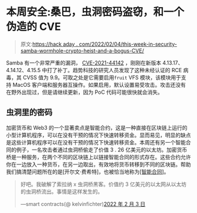 # 本周安全:桑巴，虫洞密码盗窃，和一个伪造的 CVE

> 原文:[https://hack aday . com/2022/02/04/this-week-in-security-samba-wormhole-crypto-heist-and-a-bogus-CVE/](https://hackaday.com/2022/02/04/this-week-in-security-samba-wormhole-crypto-heist-and-a-bogus-cve/)

Samba 有一个非常严重的漏洞， [CVE-2021-44142](https://www.samba.org/samba/security/CVE-2021-44142.html) ，刚刚在新版本 4.13.17、4.14.12、4.15.5 中打了补丁。趋势科技的研究人员发现了这种未经认证的 RCE 病毒，其 CVSS 值为 9.9。可取之处是它需要启用`fruit` VFS 模块，该模块用于支持 MacOS 客户端和服务器互操作。如果启用，默认设置易受攻击。攻击还没有在野外出现过，但是请继续更新，因为 PoC 代码可能很快就会消失。

## 虫洞里的密码

加密货币和 Web3 的一个显著卖点是智能合约，这是一种直接在区块链上运行的小型计算机程序，可以在没有干预的情况下快速转移资金。显而易见，明显的缺点是这些计算机程序可以在没有干预的情况下快速转移资金。本周还有另一个智能合同的例子，一名攻击者通过虫洞桥偷走了价值 3 . 26 亿美元的以太坊。加密货币桥是一种服务，在两个不同的区块链上以链接智能合同的形式存在。这些合约允许你在一边放入一种货币，在另一边取出，有效地将货币转移到不同的区块链。帮助我们搞清楚问题所在的是[开尔文·费希特]，也被恰当地称为[[智能合同]](https://twitter.com/kelvinfichter)。

> 好吧。我破解了索拉纳 x 虫洞桥黑客。价值约 3 亿美元的以太网从以太坊的虫洞桥流出。事情是这样发生的。
> 
> —smart contracts(@ kelvinfichter)[2022 年 2 月 3 日](https://twitter.com/kelvinfichter/status/1489041221947375616?ref_src=twsrc%5Etfw)